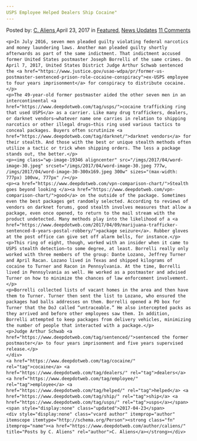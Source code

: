 ```yaml
---
USPS Employee Helped Dealers Ship Cocaine"
---
```

<article class="post-listing post-19341 post type-post status-publish format-standard has-post-thumbnail hentry  tag-cocaine tag-dealers tag-helped tag-ship tag-usps">
    <div class="post-inner">
        <span>Posted by: <a href="https://www.deepdotweb.com/author/caliens/" title="">C. Aliens </a></span>
    <span>April 23, 2017</span>
    <span>in <a href="https://www.deepdotweb.com/category/deepdot-news/" rel="category tag">Featured</a>, <a href="https://www.deepdotweb.com/category/news-updates/" rel="category tag">News Updates</a></span>
    <span><a href="https://www.deepdotweb.com/2017/04/23/usps-employee-helped-dealers-ship-cocaine/#comments">11 Comments</a></span>
    </p>
    <div class="clear"></div>
    
    <p>In July 2016, seven men pleaded guilty violating federal narcotics and money laundering laws. Another man pleaded guilty shortly afterwards as part of the same indictment. That indictment accused former United States postmaster Joseph Borrelli of the same crimes. On April 7, 2017, United States District Judge Arthur Schwab sentenced the <a href="https://www.justice.gov/usao-wdpa/pr/former-us-postmaster-sentenced-prison-role-cocaine-conspiracy">ex-USPS employee to four years imprisonment</a> for conspiracy to distribute cocaine.</p>
    <p>The 49-year-old former postmaster aided the other seven men in an intercontinental <a href="https://www.deepdotweb.com/tag/usps/">cocaine trafficking ring that used USPS</a> as a carrier. Like many drug traffickers, dealers, or darknet vendors—whatever name one carries in relation to shipping narcotics or other illegal drugs—this ring used various tactics to conceal packages. Buyers often scrutinize <a href="https://www.deepdotweb.com/tag/darknet/">darknet vendors</a> for their stealth. And those with the best or unique stealth methods often utilize a tactic or trick when shipping orders. The less a package stands out, the better.</p>
    <p><img class="wp-image-19346 aligncenter" src="/imgs/2017/04/word-image-30.jpeg" srcset="/imgs/2017/04/word-image-30.jpeg 777w, /imgs/2017/04/word-image-30-300x169.jpeg 300w" sizes="(max-width: 777px) 100vw, 777px" /></p>
    <p><a href="https://www.deepdotweb.com/vpn-comparison-chart/">Stealth goes beyond looking </a><a href="https://www.deepdotweb.com/vpn-comparison-chart/">good</a> on the outside of the package. Sometimes even the best packages get randomly selected. According to reviews of vendors on darknet forums, good stealth involves measures that allow a package, even once opened, to return to the mail stream with the product undetected. Many methods play into the likelihood of a <a href="https://www.deepdotweb.com/2017/04/09/marijuana-trafficker-sentenced-8-years-postal-robbery/">package seizure</a>. Rubber gloves at the post office can give set off alarm bells, for instance.</p>
    <p>This ring of eight, though, worked with an insider when it came to USPS stealth detection—to some degree, at least. Borrelli really only worked with three members of the group: Dante Lozano, Jeffrey Turner and April Racan. Lozano lived in Texas and shipped kilograms of cocaine to Turner and Racon in Pennsylvania. At the time, Borrelli lived in Pennsylvania as well. He worked as a postmaster and advised Turner on how to minimize the chances of law enforcement involvement.</p>
    <p>Borrelli collected lists of vacant homes in the area and then have them to Turner. Turner then sent the list to Lozano, who ensured the packages had balls addresses on them. Borrelli opened a PO box for Turner that the DoJ called “untraceable.” He also intercepted packs as they arrived and before other employees saw them. In addition, Borrelli attempted to keep packages from delivery vehicles, minimizing the number of people that interacted with a package.</p>
    <p>Judge Arthur Schwab <a href="https://www.deepdotweb.com/tag/sentenced/">sentenced​ the former postmaster</a> to four years imprisonment and five years supervised release.</p>
    </div>
    <a href="https://www.deepdotweb.com/tag/cocaine/" rel="tag">cocaine</a> <a href="https://www.deepdotweb.com/tag/dealers/" rel="tag">dealers</a> <a href="https://www.deepdotweb.com/tag/employee/" rel="tag">employee</a> <a href="https://www.deepdotweb.com/tag/helped/" rel="tag">helped</a> <a href="https://www.deepdotweb.com/tag/ship/" rel="tag">ship</a> <a href="https://www.deepdotweb.com/tag/usps/" rel="tag">usps</a></span> <span style="display:none" class="updated">2017-04-23</span>
    <div style="display:none" class="vcard author" itemprop="author" itemscope itemtype="http://schema.org/Person"><strong class="fn" itemprop="name"><a href="https://www.deepdotweb.com/author/caliens/" title="Posts by C. Aliens" rel="author">C. Aliens</a></strong></div>
    
